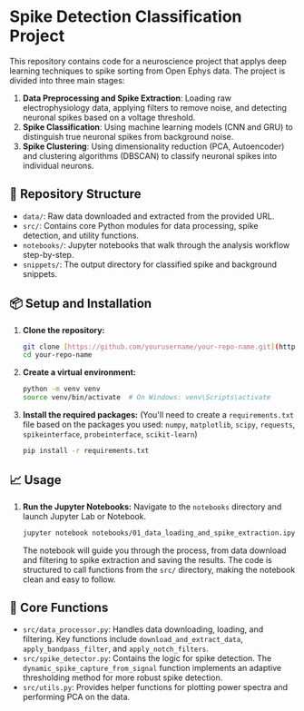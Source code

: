 # Spike Detection Classification Project

This repository contains code for a neuroscience project that applys deep learning techniques to spike sorting from Open Ephys data. The project is divided into three main stages:

1.  **Data Preprocessing and Spike Extraction**: Loading raw electrophysiology data, applying filters to remove noise, and detecting neuronal spikes based on a voltage threshold.
2.  **Spike Classification**: Using machine learning models (CNN and GRU) to distinguish true neuronal spikes from background noise.
3.  **Spike Clustering**: Using dimensionality reduction (PCA, Autoencoder) and clustering algorithms (DBSCAN) to classify neuronal spikes into individual neurons.

## 🚀 Repository Structure

* `data/`: Raw data downloaded and extracted from the provided URL.
* `src/`: Contains core Python modules for data processing, spike detection, and utility functions.
* `notebooks/`: Jupyter notebooks that walk through the analysis workflow step-by-step.
* `snippets/`: The output directory for classified spike and background snippets.

## 📦 Setup and Installation

1.  **Clone the repository:**
    ```bash
    git clone [https://github.com/yourusername/your-repo-name.git](https://github.com/yourusername/your-repo-name.git)
    cd your-repo-name
    ```
2.  **Create a virtual environment:**
    ```bash
    python -m venv venv
    source venv/bin/activate  # On Windows: venv\Scripts\activate
    ```
3.  **Install the required packages:**
    (You'll need to create a `requirements.txt` file based on the packages you used: `numpy`, `matplotlib`, `scipy`, `requests`, `spikeinterface`, `probeinterface`, `scikit-learn`)
    ```bash
    pip install -r requirements.txt
    ```

## 📈 Usage

1.  **Run the Jupyter Notebooks:**
    Navigate to the `notebooks` directory and launch Jupyter Lab or Notebook.
    ```bash
    jupyter notebook notebooks/01_data_loading_and_spike_extraction.ipynb
    ```
    The notebook will guide you through the process, from data download and filtering to spike extraction and saving the results. The code is structured to call functions from the `src/` directory, making the notebook clean and easy to follow.

## 🧠 Core Functions

* `src/data_processor.py`: Handles data downloading, loading, and filtering. Key functions include `download_and_extract_data`, `apply_bandpass_filter`, and `apply_notch_filters`.
* `src/spike_detector.py`: Contains the logic for spike detection. The `dynamic_spike_capture_from_signal` function implements an adaptive thresholding method for more robust spike detection.
* `src/utils.py`: Provides helper functions for plotting power spectra and performing PCA on the data.
